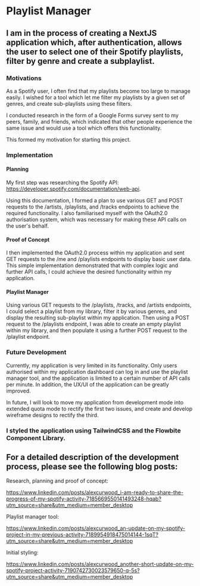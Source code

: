 # Playlist Manager

## I am in the process of creating a NextJS application which, after authentication, allows the user to select one of their Spotify playlists, filter by genre and create a subplaylist.

### Motivations

As a Spotify user, I often find that my playlists become too large to manage easily. I wished for a tool which let me filter my playlists by a given set of genres, and create sub-playlists using these filters.

I conducted research in the form of a Google Forms survey sent to my peers, family, and friends, which indicated that other people experience the same issue and would use a tool which offers this functionality.

This formed my motivation for starting this project.

### Implementation

#### Planning

My first step was researching the Spotify API: https://developer.spotify.com/documentation/web-api. 

Using this documentation, I formed a plan to use various GET and POST requests to the /artists, /playlists, and /tracks endpoints to achieve the required functionality. I also familiarised myself with the OAuth2.0 authorisation system, which was necessary for making these API calls on the user's behalf.

#### Proof of Concept

I then implemented the OAuth2.0 process within my application and sent GET requests to the /me and /playlists endpoints to display basic user data. This simple implementation demonstrated that with complex logic and further API calls, I could achieve the desired functionality within my application.

#### Playlist Manager

Using various GET requests to the /playlists, /tracks, and /artists endpoints, I could select a playlist from my library, filter it by various genres, and display the resulting sub-playlist within my application. Then using a POST request to the /playlists endpoint, I was able to create an empty playlist within my library, and then populate it using a further POST request to the /playlist endpoint.
 
### Future Development

Currently, my application is very limited in its functionality. Only users authorised within my application dashboard can log in and use the playlist manager tool, and the application is limited to a certain number of API calls per minute. In addition, the UX/UI of the application can be greatly improved.

In future, I will look to move my application from development mode into extended quota mode to rectify the first two issues, and create and develop wireframe designs to rectify the third.

### I styled the application using TailwindCSS and the Flowbite Component Library.

## For a detailed description of the development process, please see the following blog posts:

Research, planning and proof of concept:

https://www.linkedin.com/posts/alexcurwood_i-am-ready-to-share-the-progress-of-my-spotify-activity-7185669550141493248-hqab?utm_source=share&utm_medium=member_desktop

Playlist manager tool:

https://www.linkedin.com/posts/alexcurwood_an-update-on-my-spotify-project-in-my-previous-activity-7189954918475014144-1sqT?utm_source=share&utm_medium=member_desktop

Initial styling:

https://www.linkedin.com/posts/alexcurwood_another-short-update-on-my-spotify-project-activity-7190742730023579650-q-5s?utm_source=share&utm_medium=member_desktop
